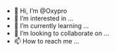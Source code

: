 - 👋 Hi, I’m @Oxypro
- 👀 I’m interested in ...
- 🌱 I’m currently learning ...
- 💞️ I’m looking to collaborate on ...
- 📫 How to reach me ...
  
<!---
Oxypro/Oxypro is a ✨ special ✨ repository because its `README.md` (this file) appears on your GitHub profile.
You can click the Preview link to take a look at your changes.
--->
